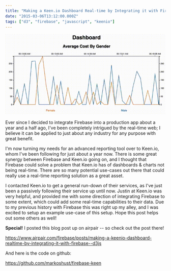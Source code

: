 ```yaml
---
title: "Making a Keen.io Dashboard Real-time by Integrating it with Firebase & D3.js"
date: "2015-03-06T13:12:00.000Z"
tags: ["d3", "firebase", "javascript", "keenio"]
---
```


![Real-time chart](dashboard.gif)

Ever since I decided to integrate Firebase into a production app about a year and a half ago, I've been completely intrigued by the real-time web; I believe it can be applied to just about any industry for any purpose with great benefit.

I'm now turning my needs for an advanced reporting tool over to Keen.io, whom I've been following for just about a year now. There is some great synergy between Firebase and Keen.io going on, and I thought that Firebase could solve a problem that Keen.io has of dashboards & charts not being real-time. There are so many potential use-cases out there that could really use a real-time reporting solution as a great asset.

I contacted Keen.io to get a general run-down of their services, as I've just been a passively following their service up until now. Justin at Keen.io was very helpful, and provided me with some direction of integrating Firebase to some extent, which could add some real-time capabilities to their data. Due to my previous history with Firebase this was right up my alley, and I was excited to setup an example use-case of this setup. Hope this post helps out some others as well!

**Special!** I posted this blog post up on airpair -- so check out the post there!

https://www.airpair.com/firebase/posts/making-a-keenio-dashboard-realtime-by-integrating-it-with-firebase--d3js

And here is the code on github:

https://github.com/markoshust/firebase-keen
